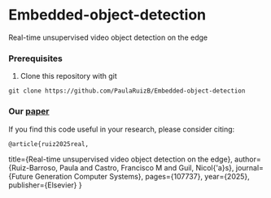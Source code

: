 # Embedded-object-detection
Real-time unsupervised video object detection on the edge
### Prerequisites
1. Clone this repository with git
```
git clone https://github.com/PaulaRuizB/Embedded-object-detection
```

### Our [paper](https://www.sciencedirect.com/science/article/pii/S0167739X25000329)
If you find this code useful in your research, please consider citing:

    @article{ruiz2025real,
  title={Real-time unsupervised video object detection on the edge},
  author={Ruiz-Barroso, Paula and Castro, Francisco M and Guil, Nicol{\'a}s},
  journal={Future Generation Computer Systems},
  pages={107737},
  year={2025},
  publisher={Elsevier}
    }
